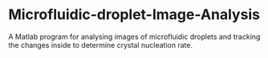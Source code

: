 # Microfluidic-droplet-Image-Analysis
A Matlab program for analysing images of microfluidic droplets and tracking the changes inside to determine crystal nucleation rate.
